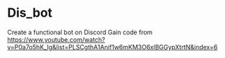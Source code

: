 # Dis_bot
Create a functional bot on Discord
Gain code from https://www.youtube.com/watch?v=P0a7o5hK_Ig&list=PLSCgthA1Anif1w6mKM3O6xlBGGypXtrtN&index=6
